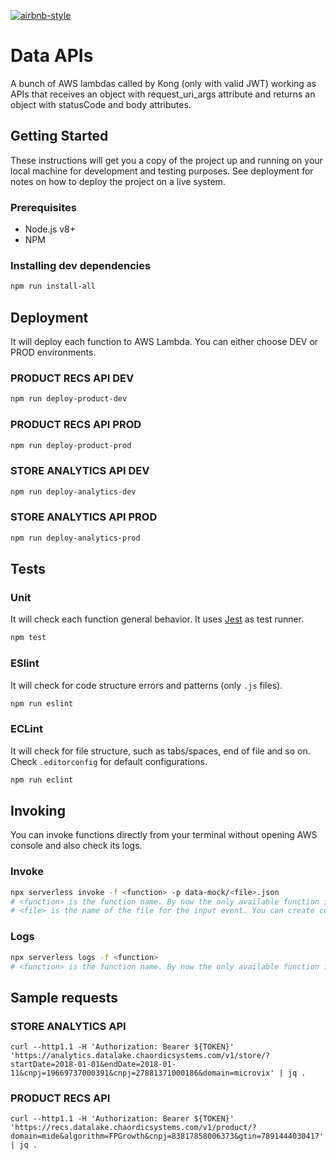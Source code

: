 [![airbnb-style](https://img.shields.io/badge/eslint-airbnb-4B32C3.svg)](https://github.com/airbnb/javascript)

# Data APIs
A bunch of AWS lambdas called by Kong (only with valid JWT) working as APIs that receives an object with request_uri_args attribute and returns an object with statusCode and body attributes.

## Getting Started
These instructions will get you a copy of the project up and running on your local machine for development and testing purposes. See deployment for notes on how to deploy the project on a live system.

### Prerequisites
  - Node.js v8+
  - NPM

### Installing dev dependencies
```bash
npm run install-all
```

## Deployment

It will deploy each function to AWS Lambda. You can either choose DEV or PROD environments.

### PRODUCT RECS API DEV
```bash
npm run deploy-product-dev
```

### PRODUCT RECS API PROD
```bash
npm run deploy-product-prod
```

### STORE ANALYTICS API DEV
```bash
npm run deploy-analytics-dev
```

### STORE ANALYTICS API PROD
```bash
npm run deploy-analytics-prod
```

## Tests

### Unit
It will check each function general behavior. It uses [Jest](http://jestjs.io/en/) as test runner.
```bash
npm test
```

### ESlint
It will check for code structure errors and patterns (only `.js` files).
```bash
npm run eslint
```

### ECLint
It will check for file structure, such as tabs/spaces, end of file and so on. Check `.editorconfig` for default configurations.
```bash
npm run eclint
```

## Invoking
You can invoke functions directly from your terminal without opening AWS console and also check its logs.

### Invoke
```bash
npx serverless invoke -f <function> -p data-mock/<file>.json
# <function> is the function name. By now the only available function is 'customer'
# <file> is the name of the file for the input event. You can create custom inputs to test your invocations.
```

### Logs
```bash
npx serverless logs -f <function>
# <function> is the function name. By now the only available function is 'customer'
```

## Sample requests
### STORE ANALYTICS API
```
curl --http1.1 -H 'Authorization: Bearer ${TOKEN}' 'https://analytics.datalake.chaordicsystems.com/v1/store/?startDate=2018-01-01&endDate=2018-01-11&cnpj=19669737000391&cnpj=27881371000186&domain=microvix' | jq .
```

### PRODUCT RECS API
```
curl --http1.1 -H 'Authorization: Bearer ${TOKEN}' 'https://recs.datalake.chaordicsystems.com/v1/product/?domain=mide&algorithm=FPGrowth&cnpj=83817858006373&gtin=7891444030417' | jq .
```
